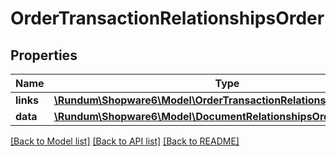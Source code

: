 # OrderTransactionRelationshipsOrder

## Properties
Name | Type | Description | Notes
------------ | ------------- | ------------- | -------------
**links** | [**\Rundum\Shopware6\Model\OrderTransactionRelationshipsOrderLinks**](OrderTransactionRelationshipsOrderLinks.md) |  | [optional] 
**data** | [**\Rundum\Shopware6\Model\DocumentRelationshipsOrderData**](DocumentRelationshipsOrderData.md) |  | [optional] 

[[Back to Model list]](../../README.md#documentation-for-models) [[Back to API list]](../../README.md#documentation-for-api-endpoints) [[Back to README]](../../README.md)

